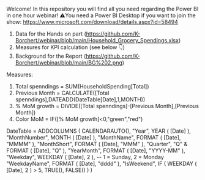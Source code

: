 Welcome!
In this repository you will find all you need regarding the Power BI in one hour webinar!
⚠️You need a Power BI Desktop if you want to join the show: https://www.microsoft.com/download/details.aspx?id=58494

1) Data for the Hands on part (https://github.com/K-Borchert/webinar/blob/main/Household_Grocery_Spendings.xlsx)
2) Measures for KPI calculation (see below 👇)
3) Background for the Report (https://github.com/K-Borchert/webinar/blob/main/BG%202.png)

Measures:
1) Total spenndings = SUM(HouseholdSpending[Total])
2) Previous Month = CALCULATE([Total spenndings],DATEADD(DateTable[Date],1,MONTH))
3) % MoM growth = DIVIDE([Total spenndings]-[Previous Month],[Previous Month])
4) Color MoM = IF([% MoM growth]<0,"green","red")

   


DateTable =
ADDCOLUMNS (
    CALENDARAUTO(),
    "Year", YEAR ( [Date] ),
    "MonthNumber", MONTH ( [Date] ),
    "MonthName", FORMAT ( [Date], "MMMM" ),
    "MonthShort", FORMAT ( [Date], "MMM" ),
    "Quarter", "Q" & FORMAT ( [Date], "Q" ),
    "YearMonth", FORMAT ( [Date], "YYYY-MM" ),
    "Weekday", WEEKDAY ( [Date], 2 ),         -- 1 = Sunday, 2 = Monday
    "WeekdayName", FORMAT ( [Date], "dddd" ),
    "IsWeekend", IF ( WEEKDAY ( [Date], 2 ) > 5, TRUE(), FALSE() )
)

